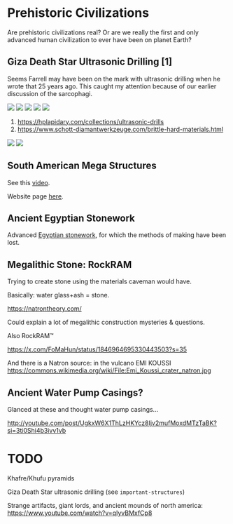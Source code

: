 # Prehistoric Civilizations

Are prehistoric civilizations real? Or are we really the first and only advanced human civilization to ever have been on planet Earth?

## Giza Death Star Ultrasonic Drilling [1]

Seems Farrell may have been on the mark with ultrasonic drilling when he wrote that 25 years ago. This caught my attention because of our earlier discussion of the sarcophagi.

![](img/gizadeath1.jpg)
![](img/gizadeath2.jpg)
![](img/gizadeath3.jpg)
![](img/gizadeath4.jpg)
![](img/gizadeath5.jpg)

1. https://hplapidary.com/collections/ultrasonic-drills
2. https://www.schott-diamantwerkzeuge.com/brittle-hard-materials.html

![](img/gizadeath6.jpg)
![](img/gizadeath7.jpg)

## South American Mega Structures

See this [video](https://www.youtube.com/watch?v=zFl3bo0JO7E).

Website page [here](https://www.theancientconnection.com/megaliths/peru/ollantaytambo-incredible-megalithic-structures/).

## Ancient Egyptian Stonework

Advanced [Egyptian stonework](https://www.theglobaleducationproject.org/egypt/articles/hrdfact3.php), for which the methods of making have been lost.

## Megalithic Stone: RockRAM

Trying to create stone using the materials caveman would have. 

Basically: water glass+ash = stone.

https://natrontheory.com/

Could explain a lot of megalithic construction mysteries & questions.

Also RockRAM™

https://x.com/FoMaHun/status/1846964695330443503?s=35

And there is a Natron source: in the vulcano EMI KOUSSI https://commons.wikimedia.org/wiki/File:Emi_Koussi_crater_natron.jpg

## Ancient Water Pump Casings?

Glanced at these and thought water pump casings... 

http://youtube.com/post/UgkxW6X1ThLzHKYcz8Ijv2mufMoxdMTzTaBK?si=3ti0Shi4b3ivv1vb

# TODO

Khafre/Khufu pyramids

Giza Death Star ultrasonic drilling (see `important-structures`)

Strange artifacts, giant lords, and ancient mounds of north america: https://www.youtube.com/watch?v=qIyvBMxfCp8